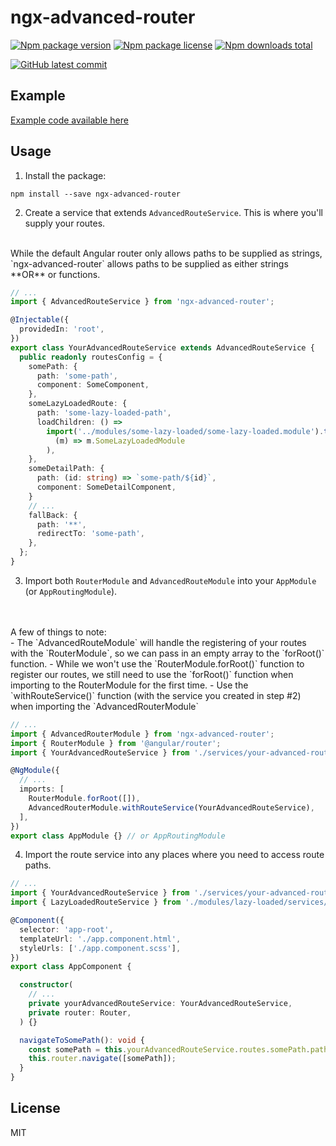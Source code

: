 # ngx-advanced-router

[![Npm package version](https://badgen.net/npm/v/ngx-advanced-router)](https://npmjs.com/package/ngx-advanced-router)
[![Npm package license](https://badgen.net/npm/license/ngx-advanced-router)](https://npmjs.com/package/ngx-advanced-router)
[![Npm downloads total](https://badgen.net/npm/dt/ngx-advanced-router)](https://npmjs.com/package/ngx-advanced-router)

[![GitHub latest commit](https://badgen.net/github/last-commit/Danevandy99/ngx-advanced-router/main)](https://GitHub.com/Naereen/StrapDown.js/main/)

## Example

[Example code available here](https://github.com/Danevandy99/ngx-advanced-router/tree/main/src)

## Usage

1. Install the package:
```
npm install --save ngx-advanced-router
```

2. Create a service that extends `AdvancedRouteService`. This is where you'll supply your routes.
<br>
While the default Angular router only allows paths to be supplied as strings, `ngx-advanced-router` allows paths to be supplied as either strings **OR** or functions.

```ts
// ...
import { AdvancedRouteService } from 'ngx-advanced-router';

@Injectable({
  providedIn: 'root',
})
export class YourAdvancedRouteService extends AdvancedRouteService {
  public readonly routesConfig = {
    somePath: {
      path: 'some-path',
      component: SomeComponent,
    },
    someLazyLoadedRoute: {
      path: 'some-lazy-loaded-path',
      loadChildren: () =>
        import('../modules/some-lazy-loaded/some-lazy-loaded.module').then(
          (m) => m.SomeLazyLoadedModule
        ),
    },
    someDetailPath: {
      path: (id: string) => `some-path/${id}`,
      component: SomeDetailComponent,
    }
    // ...
    fallBack: {
      path: '**',
      redirectTo: 'some-path',
    },
  };
}
```

3. Import both `RouterModule` and `AdvancedRouteModule` into your `AppModule` (or `AppRoutingModule`).
<br>
<br>
A few of things to note:
<br>
    - The `AdvancedRouteModule` will handle the registering of your routes with the `RouterModule`, so we can pass in an empty array to the `forRoot()` function.
    - While we won't use the `RouterModule.forRoot()` function to register our routes, we still need to use the `forRoot()` function when importing to the RouterModule for the first time.
    - Use the `withRouteService()` function (with the service you created in step #2) when importing the `AdvancedRouterModule` 

```ts
// ...
import { AdvancedRouterModule } from 'ngx-advanced-router';
import { RouterModule } from '@angular/router';
import { YourAdvancedRouteService } from './services/your-advanced-route.service';

@NgModule({
  // ...
  imports: [
    RouterModule.forRoot([]),
    AdvancedRouterModule.withRouteService(YourAdvancedRouteService),
  ],
})
export class AppModule {} // or AppRoutingModule
```

4. Import the route service into any places where you need to access route paths.

```ts
// ...
import { YourAdvancedRouteService } from './services/your-advanced-route.service';
import { LazyLoadedRouteService } from './modules/lazy-loaded/services/lazy-loaded-route.service';

@Component({
  selector: 'app-root',
  templateUrl: './app.component.html',
  styleUrls: ['./app.component.scss'],
})
export class AppComponent {

  constructor(
    // ...
    private yourAdvancedRouteService: YourAdvancedRouteService,
    private router: Router,
  ) {}

  navigateToSomePath(): void {
    const somePath = this.yourAdvancedRouteService.routes.somePath.path;
    this.router.navigate([somePath]);
  }
}
```

## License

MIT
